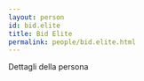 ```yaml
---
layout: person
id: bid.elite
title: Bid Elite
permalink: people/bid.elite.html
---
```


Dettagli della persona